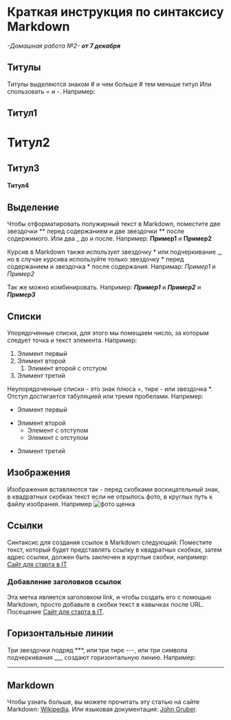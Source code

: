 # Краткая инструкция по синтаксису Markdown
*-Домашная работа №2-* *__от 7 декабря__*
## Титулы

Титулы выделяются знаком # и чем больше # тем меньше титул Или спользовать = и -. Например:
## Титул1
Титул2 
====
Титул3
----
#### Титул4

## Выделение

Чтобы отформатировать полужирный текст в Markdown, поместите две звездочки ** перед содержанием и две звездочки ** после содержимого. Или два _ до и после. Например:
**Пример1** и __Пример2__

Курсив в Markdown также использует звездочку * или подчеркивание _, но в случае курсива используйте только звездочку * перед содержанием и звездочка * после содержания. Напримар: *Пример1* и _Пример2_

Так же можно комбинировать. Например:
**_Пример1_** и __*Пример2*__ и ***Пример3***

## Списки

Упорядоченные списки, для этого мы помещаем число, за которым следует точка и текст элемента. Например:
1. Элимент первый
2. Элимент второй
     1. Элимент второй с отстуом
3. Элимент третий

Неупорядоченные списки - это знак плюса +, тире - или звездочка *. Отступ достигается табуляцией или тремя пробелами.
Например:
* Элимент первый
+ Элимент второй
    - Элемент с отступом
    - Элемент с отступом
- Элимент третий

## Изображения

Изображения вставляются так - перед скобками воскицательный знак, в квадратных скобках текст если не отрылось фото, в круглых путь к файлу изобрания. Например 
![фото щенка](dog.jpg)

## Ссылки

Синтаксис для создания ссылок в Markdown следующий:
Поместите текст, который будет представлять ссылку в квадратных скобках, затем адрес ссылки, должен быть заключен в круглые скобки, например:
[Сайт для старта в IT](https://gb.ru)

### Добавление заголовков ссылок

Эта метка является заголовком link, и чтобы создать его с помощью Markdown, просто добавьте в скобки текст в кавычках после URL.
Посещение [Сайт для старта в IT](https://gb.ru "Полная ссылка на GeekBrains.").

## Горизонтальные линии

Три звездочки подряд ***, или три тире ---, или три символа подчеркивания ___ создают горизонтальную линию. Например:
___

## Markdown

Чтобы узнать больше, вы можете прочитать эту статью на сайте Markdown: [Wikipedia](https://en.wikipedia.org/wiki/Markdown "Markdown - Wikipedia"). Или языковая документация: [John Gruber](https://daringfireball.net/projects/markdown/ "Оригинальная документация от Markdown.").
